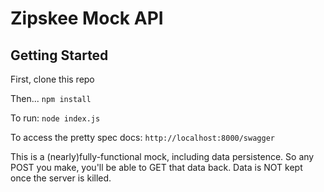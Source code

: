 # Zipskee Mock API
## Getting Started
First, clone this repo

Then...
`npm install`

To run:
`node index.js`

To access the pretty spec docs:
`http://localhost:8000/swagger`

This is a (nearly)fully-functional mock, including data persistence. So any POST you make,  you'll be able to GET that data back. Data is NOT kept once the server is killed.
